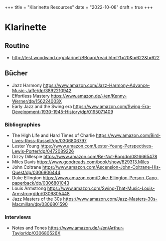 +++
title = "Klarinette Resources"
date = "2022-10-08"
draft = true
+++

# Klarinette

## Routine

 * http://test.woodwind.org/clarinet/BBoard/read.html?f=20&i=622&t=622

## Bücher

 - Jazz Harmony https://www.amazon.com/Jazz-Harmony-Advance-Music-Jaffe/dp/3892210942
 - Effortless Mastery https://www.amazon.de/-/en/Kenny-Werner/dp/156224003X
 - Early Jazz and the Swing era https://www.amazon.com/Swing-Era-Development-1930-1945-History/dp/0195071409

### Bibliographies

 - The High Life and Hard Times of Charlie https://www.amazon.com/Bird-Lives-Ross-Russell/dp/0306806797
 - Lester Young https://www.amazon.com/Lester-Young-Perspectives-Lewis-Porter/dp/0472089226
 - Dizzy Dillespie https://www.amazon.com/Be-Not-Bop/dp/0816665478
 - Miles Davis https://www.goodreads.com/book/show/829313.Miles
 - John Coltrane https://www.amazon.com/Ascension-John-Coltrane-His-Quest/dp/0306806444
 - Duke Ellington https://www.amazon.com/Duke-Ellington-Person-Capo-paperback/dp/0306801043
 - Louis Armstrong https://www.amazon.com/Swing-That-Music-Louis-Armstrong/dp/0306805448
 - Jazz Masters of the 30s https://www.amazon.com/Jazz-Masters-30s-Macmillan/dp/0306801590

### Interviews

 - Notes and Tones https://www.amazon.de/-/en/Arthur-Taylor/dp/030680526X

